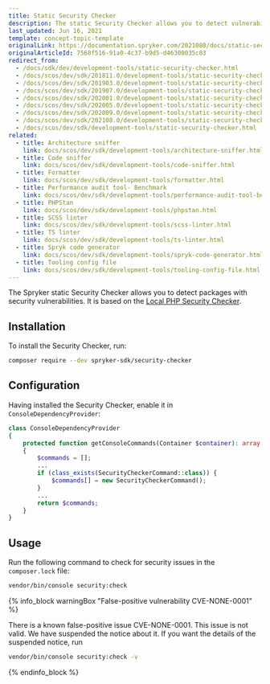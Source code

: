 ```yaml
---
title: Static Security Checker
description: The static Security Checker allows you to detect vulnerability issues in the composer.lock file
last_updated: Jun 16, 2021
template: concept-topic-template
originalLink: https://documentation.spryker.com/2021080/docs/static-security-checker
originalArticleId: 7568f516-91a0-4c37-b9d5-d46300035c03
redirect_from:
  - /docs/sdk/dev/development-tools/static-security-checker.html
  - /docs/scos/dev/sdk/201811.0/development-tools/static-security-checker.html
  - /docs/scos/dev/sdk/201903.0/development-tools/static-security-checker.html
  - /docs/scos/dev/sdk/201907.0/development-tools/static-security-checker.html
  - /docs/scos/dev/sdk/202001.0/development-tools/static-security-checker.html
  - /docs/scos/dev/sdk/202005.0/development-tools/static-security-checker.html
  - /docs/scos/dev/sdk/202009.0/development-tools/static-security-checker.html
  - /docs/scos/dev/sdk/202108.0/development-tools/static-security-checker.html
  - /docs/scos/dev/sdk/development-tools/static-security-checker.html
related:
  - title: Architecture sniffer
    link: docs/scos/dev/sdk/development-tools/architecture-sniffer.html
  - title: Code sniffer
    link: docs/scos/dev/sdk/development-tools/code-sniffer.html
  - title: Formatter
    link: docs/scos/dev/sdk/development-tools/formatter.html
  - title: Performance audit tool- Benchmark
    link: docs/scos/dev/sdk/development-tools/performance-audit-tool-benchmark.html
  - title: PHPStan
    link: docs/scos/dev/sdk/development-tools/phpstan.html
  - title: SCSS linter
    link: docs/scos/dev/sdk/development-tools/scss-linter.html
  - title: TS linter
    link: docs/scos/dev/sdk/development-tools/ts-linter.html
  - title: Spryk code generator
    link: docs/scos/dev/sdk/development-tools/spryk-code-generator.html
  - title: Tooling config file
    link: docs/scos/dev/sdk/development-tools/tooling-config-file.html
---
```


The Spryker static Security Checker allows you to detect packages with security vulnerabilities. It is based on the [Local PHP Security Checker](https://github.com/fabpot/local-php-security-checker).

## Installation

To install the Security Checker, run:

```bash
composer require --dev spryker-sdk/security-checker
```

## Configuration

Having installed the Security Checker, enable it in `ConsoleDependencyProvider`:

```php
class ConsoleDependencyProvider
{
    protected function getConsoleCommands(Container $container): array
    {
        $commands = [];
        ...
        if (class_exists(SecurityCheckerCommand::class)) {
            $commands[] = new SecurityCheckerCommand();
        }
        ...
        return $commands;
    }
}
```

## Usage

Run the following command to check for security issues in the `composer.lock` file:

```bash
vendor/bin/console security:check
```

{% info_block warningBox "False-positive vulnerability CVE-NONE-0001" %}

There is a known false-positive issue CVE-NONE-0001. This issue is not valid. We have suspended the notice about it. If you want the details of the suspended notice, run

```bash
vendor/bin/console security:check -v
```

{% endinfo_block %}
